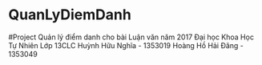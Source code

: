 # QuanLyDiemDanh

#Project Quản lý điểm danh cho bài Luận văn năm 2017
Đại học Khoa Học Tự Nhiên
Lớp 13CLC
Huỳnh Hữu Nghĩa - 1353019
Hoàng Hồ Hải Đăng - 1353049
